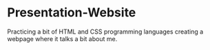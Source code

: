 # Presentation-Website
Practicing a bit of HTML and CSS programming languages creating a webpage where it talks a bit about me.
